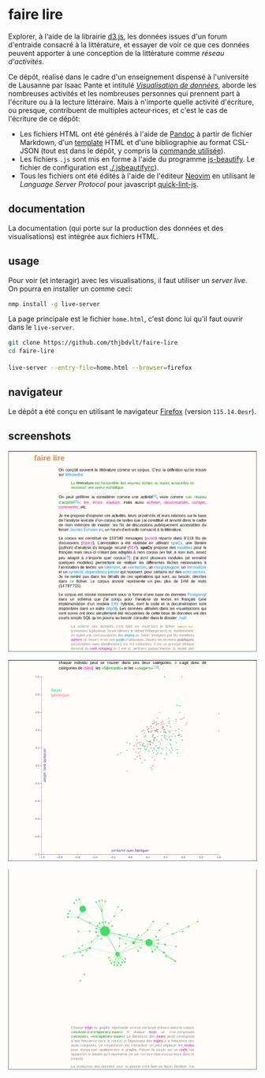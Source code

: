 faire lire
==========

Explorer, à l'aide de la librairie [d3.js](https://d3js.org/), les données issues d'un forum d'entraide consacré à la littérature, et essayer de voir ce que ces données peuvent apporter à une conception de la littérature comme _réseau d'activités_.

Ce dépôt, réalisé dans le cadre d'un enseignement dispensé à l'université de Lausanne par Isaac Pante et intitulé [_Visualisation de données_](https://github.com/ipante/ressources_visualisation_de_donnees), aborde les nombreuses activités et les nombreuses personnes qui prennent part à l'écriture ou à la lecture littéraire. Mais à n'importe quelle activité d'écriture, ou presque, contribuent de multiples acteur·rices, et c'est le cas de l'écriture de ce dépôt:

- Les fichiers HTML ont été générés à l'aide de [Pandoc](https://pandoc.org/) à partir de fichier Markdown, d'un [template](./pandoc/template.html) HTML et d'une bibliographie au format CSL-JSON (tout est dans le dépôt, y compris la [commande utilisée](./generer-html.sh)).
- Les fichiers `.js` sont mis en forme à l'aide du programme [js-beautify](https://github.com/beautifier/js-beautify). Le fichier de configuration est [./.jsbeautifyrc](./.jsbeautifyrc)).
- Tous les fichiers ont été édités à l'aide de l'éditeur [Neovim](https://neovim.io/) en utilisant le _Language Server Protocol_ pour javascript [quick-lint-js](https://quick-lint-js.com/docs/lsp/).

documentation
-------------

La documentation (qui porte sur la production des données et des visualisations) est intégrée aux fichiers HTML.

usage
-----

Pour voir (et interagir) avec les visualisations, il faut utiliser un _server live_. On pourra en installer un comme ceci:

```bash
nmp install -g live-server
```

La page principale est le fichier `home.html`, c'est donc lui qu'il faut ouvrir dans le `live-server`.

```bash
git clone https://github.com/thjbdvlt/faire-lire
cd faire-lire

live-server --entry-file=home.html --browser=firefox
```

navigateur
----------

Le dépôt a été conçu en utilisant le navigateur [Firefox](https://www.mozilla.org/en-US/firefox/115.0/releasenotes/) (version `115.14.0esr`).

screenshots
-----------

![](./img/1.png)

![](./img/2.png)

![](./img/3.png)
